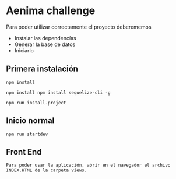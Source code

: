 # Aenima challenge

 Para poder utilizar correctamente el proyecto deberememos

 - Instalar las dependencías
 - Generar la base de datos 
 - Iniciarlo

## Primera instalación 

    npm install

    npm install npm install sequelize-cli -g
    
    npm run install-project
    

## Inicio normal

    npm run startdev

## Front End    

    Para poder usar la aplicación, abrir en el navegador el archivo INDEX.HTML de la carpeta views.